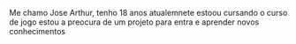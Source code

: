 Me  chamo  Jose Arthur, tenho 18 anos atualemnete estoou cursando o curso de jogo  estou a  preocura de um projeto para entra e aprender novos conhecimentos 
